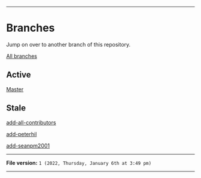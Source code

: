 
***

# Branches

Jump on over to another branch of this repository.

[All branches](https://github.com/seanpm2001/WacOS/branches/)

## Active

[Master](https://github.com/seanpm2001/WacOS/)

## Stale

[add-all-contributors](https://github.com/seanpm2001/WacOS/tree/all-contributors/add-all-contributors/)

[add-peterhil](https://github.com/seanpm2001/WacOS/tree/all-contributors/add-peterhil/)

[add-seanpm2001](https://github.com/seanpm2001/WacOS/tree/all-contributors/add-seanpm2001/)

***

**File version:** `1 (2022, Thursday, January 6th at 3:49 pm)`

***
